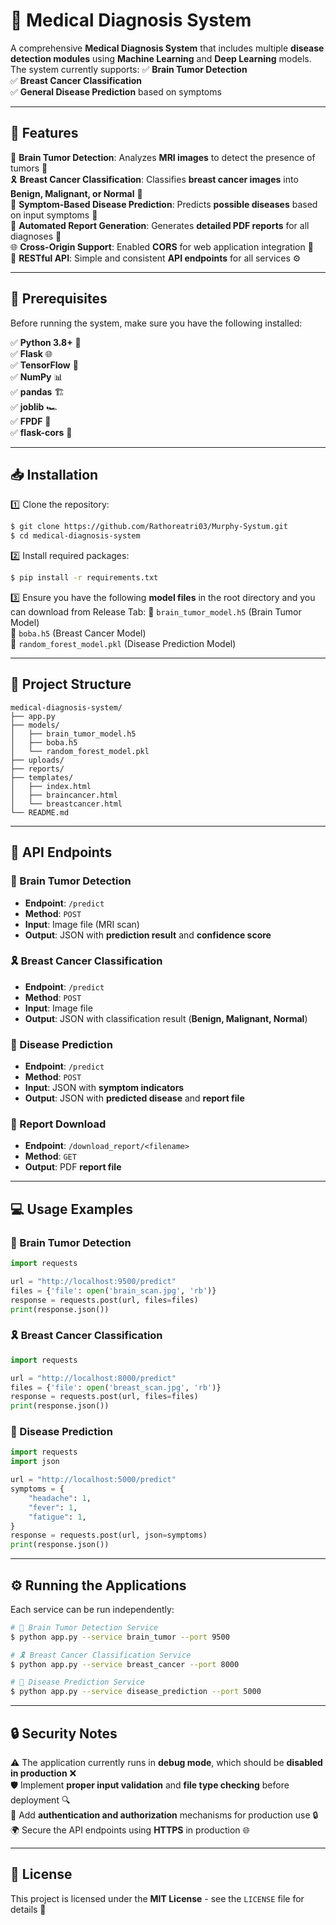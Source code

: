 # 🏥 Medical Diagnosis System

A comprehensive **Medical Diagnosis System** that includes multiple **disease detection modules** using **Machine Learning** and **Deep Learning** models. The system currently supports:
✅ **Brain Tumor Detection**  
✅ **Breast Cancer Classification**  
✅ **General Disease Prediction** based on symptoms  

---

## 🚀 Features

🔬 **Brain Tumor Detection**: Analyzes **MRI images** to detect the presence of tumors 🧠  
🎗 **Breast Cancer Classification**: Classifies **breast cancer images** into **Benign, Malignant, or Normal** 🏥  
🤒 **Symptom-Based Disease Prediction**: Predicts **possible diseases** based on input symptoms 💉  
📄 **Automated Report Generation**: Generates **detailed PDF reports** for all diagnoses 📝  
🌐 **Cross-Origin Support**: Enabled **CORS** for web application integration 🔗  
🔄 **RESTful API**: Simple and consistent **API endpoints** for all services ⚙️  

---

## 📌 Prerequisites

Before running the system, make sure you have the following installed:

✅ **Python 3.8+** 🐍  
✅ **Flask** 🌐  
✅ **TensorFlow** 🤖  
✅ **NumPy** 📊  
✅ **pandas** 🏗  
✅ **joblib** 🏎  
✅ **FPDF** 📄  
✅ **flask-cors** 🔄  

---

## 📥 Installation

1️⃣ Clone the repository:
```bash
$ git clone https://github.com/Rathoreatri03/Murphy-Systum.git
$ cd medical-diagnosis-system
```

2️⃣ Install required packages:
```bash
$ pip install -r requirements.txt
```

3️⃣ Ensure you have the following **model files** in the root directory and you can download from Release Tab:
📌 `brain_tumor_model.h5` (Brain Tumor Model)  
📌 `boba.h5` (Breast Cancer Model)  
📌 `random_forest_model.pkl` (Disease Prediction Model)  

---

## 📂 Project Structure

```
medical-diagnosis-system/
├── app.py
├── models/
│   ├── brain_tumor_model.h5
│   ├── boba.h5
│   └── random_forest_model.pkl
├── uploads/
├── reports/
├── templates/
│   ├── index.html
│   ├── braincancer.html
│   └── breastcancer.html
└── README.md
```

---

## 🔗 API Endpoints

### 🧠 Brain Tumor Detection
- **Endpoint**: `/predict`
- **Method**: `POST`
- **Input**: Image file (MRI scan)
- **Output**: JSON with **prediction result** and **confidence score**

### 🎗 Breast Cancer Classification
- **Endpoint**: `/predict`
- **Method**: `POST`
- **Input**: Image file
- **Output**: JSON with classification result (**Benign, Malignant, Normal**)

### 🤒 Disease Prediction
- **Endpoint**: `/predict`
- **Method**: `POST`
- **Input**: JSON with **symptom indicators**
- **Output**: JSON with **predicted disease** and **report file**

### 📄 Report Download
- **Endpoint**: `/download_report/<filename>`
- **Method**: `GET`
- **Output**: PDF **report file**

---

## 💻 Usage Examples

### 🧠 Brain Tumor Detection
```python
import requests

url = "http://localhost:9500/predict"
files = {'file': open('brain_scan.jpg', 'rb')}
response = requests.post(url, files=files)
print(response.json())
```

### 🎗 Breast Cancer Classification
```python
import requests

url = "http://localhost:8000/predict"
files = {'file': open('breast_scan.jpg', 'rb')}
response = requests.post(url, files=files)
print(response.json())
```

### 🤒 Disease Prediction
```python
import requests
import json

url = "http://localhost:5000/predict"
symptoms = {
    "headache": 1,
    "fever": 1,
    "fatigue": 1,
}
response = requests.post(url, json=symptoms)
print(response.json())
```

---

## ⚙️ Running the Applications

Each service can be run independently:
```bash
# 🧠 Brain Tumor Detection Service
$ python app.py --service brain_tumor --port 9500

# 🎗 Breast Cancer Classification Service
$ python app.py --service breast_cancer --port 8000

# 🤒 Disease Prediction Service
$ python app.py --service disease_prediction --port 5000
```

---

## 🔒 Security Notes

⚠️ The application currently runs in **debug mode**, which should be **disabled in production** ❌  
🛡 Implement **proper input validation** and **file type checking** before deployment 🔍  
🔑 Add **authentication and authorization** mechanisms for production use 🔒  
🌍 Secure the API endpoints using **HTTPS** in production 🌐  

---

## 📜 License

This project is licensed under the **MIT License** - see the `LICENSE` file for details 📝  
